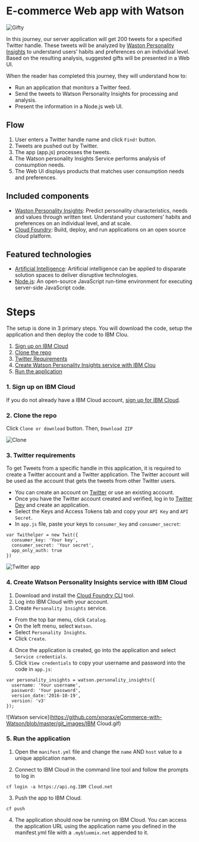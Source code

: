 # E-commerce Web app with Watson

![Gifty](https://github.com/xnorax/eCommerce-with-Watson/blob/master/git_images/webshot_1.PNG)

In this journey, our server application will get 200 tweets for a specified Twitter handle. These tweets will be analyzed by [Waston Personality Insights][documentation] to understand users’ habits and preferences on an individual level. Based on the resulting analysis, suggested gifts will be presented in a Web UI.

When the reader has completed this journey, they will understand how to:
* Run an application that monitors a Twitter feed.
* Send the tweets to Watson Personality Insights for processing and analysis.
* Present the information in a Node.js web UI.

## Flow

1. User enters a Twitter handle name and click `Find!` button.
2. Tweets are pushed out by Twitter.
3. The app (app.js) processes the tweets.
4. The Watson personality Insights Service performs analysis of consumption needs.
5. The Web UI displays products that matches user consumption needs and preferences.

## Included components

* [Waston Personality Insights][documentation]: Predict personality characteristics, needs and values through written text. Understand your customers’ habits and preferences on an individual level, and at scale.
* [Cloud Foundry](http://cloudfoundry.org/): Build, deploy, and run applications on an open source cloud platform.

## Featured technologies

* [Artificial Intelligence](https://medium.com/ibm-data-science-experience): Artificial intelligence can be applied to disparate solution spaces to deliver disruptive technologies.
* [Node.js](https://nodejs.org/): An open-source JavaScript run-time environment for executing server-side JavaScript code.

# Steps

The setup is done in 3 primary steps.  You will download the code, setup the application and then deploy the code to IBM Clou.

1. [Sign up on IBM Cloud](#1-sign-up-on-ibm-cloud)
2. [Clone the repo](#2-clone-the-repo)
3. [Twitter Requirements](#3-twitter-requirements)
4. [Create Watson Personality Insights service with IBM Clou](#4-create-watson-personality-insights-service-with-Bluemix)
5. [Run the application](#5-run-the-application)

### 1. Sign up on IBM Cloud

If you do not already have a IBM Cloud account, [sign up for IBM Cloud](https://ibm.biz/clouddaypsu).

### 2. Clone the repo

Click `Clone or download` button. Then, `Download ZIP`

![Clone](https://github.com/xnorax/eCommerce-with-Watson/blob/master/git_images/clone.png)

### 3. Twitter requirements

To get Tweets from a specific handle in this application, it is required to create a Twitter account and a Twitter application.
The Twitter account will be used as the account that gets the tweets from other Twitter users.
* You can create an account on [Twitter](https://twitter.com/signup) or use an existing account.
* Once you have the Twitter account created and verified, log in to [Twitter Dev](https://apps.twitter.com/) and create an application.  
* Select the Keys and Access Tokens tab and copy your `API Key` and `API Secret`.
* In `app.js` file, paste your keys to `consumer_key` and `consumer_secret`:
```
var Twithelper = new Twit({
  consumer_key: 'Your key',
  consumer_secret: 'Your secret',
  app_only_auth: true
})
```

![Twitter app](https://github.com/xnorax/eCommerce-with-Watson/blob/master/git_images/twitter.gif)

### 4. Create Watson Personality Insights service with IBM Cloud

1. Download and install the [Cloud Foundry CLI](https://console.bluemix.net/docs/cli/index.html#cli) tool.
2. Log into IBM Cloud with your account.
3. Create `Personality Insights` service.
  - From the top bar menu, click `Catalog`.
  - On the left menu, select `Watson`.
  - Select `Personality Insights`.
  - Click `Create`.
4. Once the application is created, go into the application and select `Service credentials`.
5. Click `View credentials` to copy your username and password into the code in `app.js`:

```
var personality_insights = watson.personality_insights({
  username: 'Your username',
  password: 'Your password',
  version_date:'2016-10-19',
  version: 'v3'
});
```

![Watson service](https://github.com/xnorax/eCommerce-with-Watson/blob/master/git_images/IBM Cloud.gif)

### 5. Run the application

1. Open the `manifest.yml` file and change the `name` AND `host` value to a unique application name.

2. Connect to IBM Cloud in the command line tool and follow the prompts to log in

  ```
  cf login -a https://api.ng.IBM Cloud.net
  ```
3. Push the app to IBM Cloud.

  ```
  cf push
  ```
4. The application should now be running on IBM Cloud.  You can access the application URL using the application name you defined in the manifest.yml file with a `.mybluemix.net` appended to it.


[documentation]: https://console.bluemix.net/docs/services/personality-insights/getting-started.html
